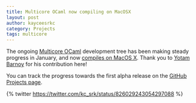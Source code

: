 ```yaml
---
title: Multicore OCaml now compiling on MacOSX
layout: post
author: kayceesrkc
category: Projects
tags: multicore
---
```


The ongoing [Multicore OCaml](/doc/multicore.html) development tree has been making steady progress in January,
and now [compiles on MacOS X](https://github.com/ocamllabs/ocaml-multicore/pull/103).  Thank you to [Yotam Barnoy](https://github.com/bluddy)
for his contribution here!

You can track the progress towards the first alpha release on the [GitHub Projects page](https://github.com/ocamllabs/ocaml-multicore/projects/1).

{% twitter https://twitter.com/kc_srk/status/826029243054297088 %}
